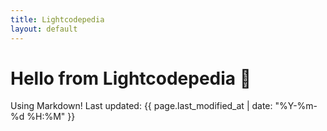 ```yaml
---
title: Lightcodepedia
layout: default
---
```


# Hello from Lightcodepedia 👋

Using Markdown!
Last updated: {{ page.last_modified_at | date: "%Y-%m-%d %H:%M" }}

